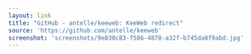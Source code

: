 ```yaml
---
layout: link
title: "GitHub - antelle/keeweb: KeeWeb redirect"
source: 'https://github.com/antelle/keeweb'
screenshot: 'screenshots/9e830c83-f586-4878-a32f-b745da8f9abd.jpg'
---
```


